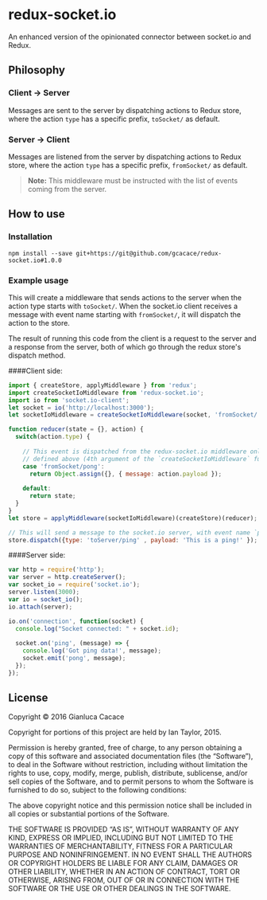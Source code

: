 # redux-socket.io
An enhanced version of the opinionated connector between socket.io and Redux.

Philosophy
-------------
### Client → Server
Messages are sent to the server by dispatching actions to Redux store, where the action `type` has a specific prefix, `toSocket/` as default.

### Server → Client
Messages are listened from the server by dispatching actions to Redux store, where the action `type` has a specific prefix, `fromSocket/` as default.

> **Note:** This middleware must be instructed with the list of events coming from the server.

How to use
-------------
### Installation
```
npm install --save git+https://git@github.com/gcacace/redux-socket.io#1.0.0
```

### Example usage
This will create a middleware that sends actions to the server when the action type starts with `toSocket/`.
When the socket.io client receives a message with event name starting with `fromSocket/`, it will dispatch the action to the store.

The result of running this code from the client is a request to the server and a response from the server, both of
which go through the redux store's dispatch method.

####Client side:
```js
import { createStore, applyMiddleware } from 'redux';
import createSocketIoMiddleware from 'redux-socket.io';
import io from 'socket.io-client';
let socket = io('http://localhost:3000');
let socketIoMiddleware = createSocketIoMiddleware(socket, 'fromSocket/', 'toSocket/', ['fromSocket/pong']);

function reducer(state = {}, action) {
  switch(action.type) {
  
    // This event is dispatched from the redux-socket.io middleware only if listed into the configuration array
    // defined above (4th argument of the `createSocketIoMiddleware` function
    case 'fromSocket/pong':
      return Object.assign({}, { message: action.payload });
      
    default:
      return state;
  }
}
let store = applyMiddleware(socketIoMiddleware)(createStore)(reducer);

// This will send a message to the socket.io server, with event name `ping` and data `This is a ping!`
store.dispatch({type: 'toServer/ping' , payload: 'This is a ping!' });
```

####Server side:
```js
var http = require('http');
var server = http.createServer();
var socket_io = require('socket.io');
server.listen(3000);
var io = socket_io();
io.attach(server);

io.on('connection', function(socket) {
  console.log("Socket connected: " + socket.id);
  
  socket.on('ping', (message) => {
    console.log('Got ping data!', message);
    socket.emit('pong', message);
  });
});
```

License
-------------
Copyright © 2016 Gianluca Cacace

Copyright for portions of this project are held by Ian Taylor, 2015.

Permission is hereby granted, free of charge, to any person
obtaining a copy of this software and associated documentation
files (the “Software”), to deal in the Software without
restriction, including without limitation the rights to use,
copy, modify, merge, publish, distribute, sublicense, and/or sell
copies of the Software, and to permit persons to whom the
Software is furnished to do so, subject to the following
conditions:

The above copyright notice and this permission notice shall be
included in all copies or substantial portions of the Software.

THE SOFTWARE IS PROVIDED “AS IS”, WITHOUT WARRANTY OF ANY KIND,
EXPRESS OR IMPLIED, INCLUDING BUT NOT LIMITED TO THE WARRANTIES
OF MERCHANTABILITY, FITNESS FOR A PARTICULAR PURPOSE AND
NONINFRINGEMENT. IN NO EVENT SHALL THE AUTHORS OR COPYRIGHT
HOLDERS BE LIABLE FOR ANY CLAIM, DAMAGES OR OTHER LIABILITY,
WHETHER IN AN ACTION OF CONTRACT, TORT OR OTHERWISE, ARISING
FROM, OUT OF OR IN CONNECTION WITH THE SOFTWARE OR THE USE OR
OTHER DEALINGS IN THE SOFTWARE.
